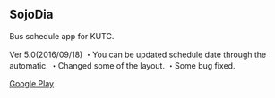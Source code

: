 
## SojoDia

Bus schedule app for KUTC.

Ver 5.0(2016/09/18)
・You can be updated schedule date through the automatic.
・Changed some of the layout.
・Some bug fixed.


[Google Play](https://play.google.com/store/apps/details?id=com.numero.sojodia)